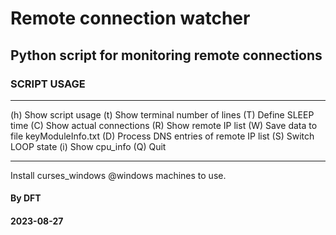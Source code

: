 # Remote connection watcher
## Python script for monitoring remote connections

### SCRIPT USAGE
----
(h) Show script usage
(t) Show terminal number of lines
(T) Define SLEEP time
(C) Show actual connections
(R) Show remote IP list
(W) Save data to file keyModuleInfo.txt
(D) Process DNS entries of remote IP list
(S) Switch LOOP state
(i) Show cpu_info
(Q) Quit

----

Install curses_windows @windows machines to use.

#### By DFT
#### 2023-08-27

